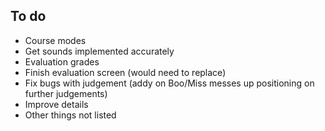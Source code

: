 To do
-----------
* Course modes
* Get sounds implemented accurately
* Evaluation grades
* Finish evaluation screen (would need to replace)
* Fix bugs with judgement (addy on Boo/Miss messes up positioning on further judgements)
* Improve details
* Other things not listed
